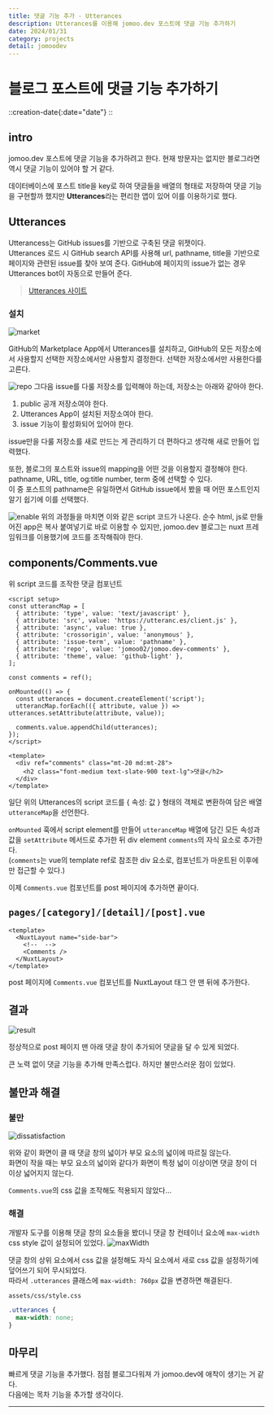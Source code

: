 ```yaml
---
title: 댓글 기능 추가 - Utterances
description: Utterances를 이용해 jomoo.dev 포스트에 댓글 기능 추가하기
date: 2024/01/31
category: projects
detail: jomoodev
---
```


# 블로그 포스트에 댓글 기능 추가하기
::creation-date{:date="date"}
::

## intro
jomoo.dev 포스트에 댓글 기능을 추가하려고 한다. 
현재 방문자는 없지만 블로그라면 역시 댓글 기능이 있어야 할 거 같다.  

데이터베이스에 포스트 title을 key로 하여 댓글들을 배열의 형태로 저장하여 댓글 기능을 구현할까 했지만 **Utterances**라는 편리한 앱이 있어 이를 이용하기로 했다.  

## Utterances
Utterancess는 GitHub issues를 기반으로 구축된 댓글 위젯이다.  
Utterances 로드 시 GitHub search API를 사용해 url, pathname, title을 기반으로 페이지와 관련된 issue를 찾아 보여 준다. GitHub에 페이지의 issue가 없는 경우 Utterances bot이 자동으로 만들어 준다. 

> <a href="https://utteranc.es/ " target="_blank">Utterances 사이트</a>
 
### 설치
![market](/projects/jomoodev/feat-comments/market.png)

GitHub의 Marketplace App에서 Utterances를 설치하고, GitHub의 모든 저장소에서 사용할지 선택한 저장소에서만 사용할지 결정한다. 선택한 저장소에서만 사용한다를 고른다.  

![repo](/projects/jomoodev/feat-comments/repo.png)
그다음 issue를 다룰 저장소를 입력해야 하는데, 저장소는 아래와 같아야 한다.
1. public 공개 저장소여야 한다. 
2. Utterances App이 설치된 저장소여야 한다.
3. issue 기능이 활성화되어 있어야 한다.

issue만을 다룰 저장소를 새로 만드는 게 관리하기 더 편하다고 생각해 새로 만들어 입력했다.  

또한, 블로그의 포스트와 issue의 mapping을 어떤 것을 이용할지 결정해야 한다. 
pathname, URL, title, og:title number, term 중에 선택할 수 있다.  
이 중 포스트의 pathname은 유일하면서 GitHub issue에서 봤을 때 어떤 포스트인지 알기 쉽기에 이를 선택했다.

![enable](/projects/jomoodev/feat-comments/enable.png)
위의 과정들을 마치면 이와 같은 script 코드가 나온다. 순수 html, js로 만들어진 app은 복사 붙여넣기로 바로 이용할 수 있지만, jomoo.dev 블로그는 nuxt 프레임워크를 이용했기에 코드를 조작해줘야 한다.

## components/Comments.vue
위 script 코드를 조작한 댓글 컴포넌트  
```vue [components/Comments.vue]
<script setup>
const utterancMap = [
  { attribute: 'type', value: 'text/javascript' },
  { attribute: 'src', value: 'https://utteranc.es/client.js' },
  { attribute: 'async', value: true },
  { attribute: 'crossorigin', value: 'anonymous' },
  { attribute: 'issue-term', value: 'pathname' },
  { attribute: 'repo', value: 'jomoo02/jomoo.dev-comments' },
  { attribute: 'theme', value: 'github-light' },
];

const comments = ref();

onMounted(() => {
  const utterances = document.createElement('script');
  utterancMap.forEach(({ attribute, value }) => utterances.setAttribute(attribute, value));

  comments.value.appendChild(utterances);
});
</script>

<template>
  <div ref="comments" class="mt-20 md:mt-28">
    <h2 class="font-medium text-slate-900 text-lg">댓글</h2>
  </div>
</template>

```

일단 위의 Utterances의 script 코드를 { 속성: 값 } 형태의 객체로 변환하여 담은 배열 `utteranceMap`을 선언한다.  

`onMounted` 훅에서 script element를 만들어 `utteranceMap` 배열에 담긴 모든 속성과 값을 `setAttribute` 메서드로 추가한 뒤 div element `comments`의 자식 요소로 추가한다.  
(`comments`는 vue의 template ref로 참조한 div 요소로, 컴포넌트가 마운트된 이후에만 접근할 수 있다.)  

이제 `Comments.vue` 컴포넌트를 post 페이지에 추가하면 끝이다.

## `pages/[category]/[detail]/[post].vue`
```vue [pages/[category\\]/[detail\\]/[post\\].vue]
<template>
  <NuxtLayout name="side-bar">
    <!--  -->
    <Comments />
  </NuxtLayout>
</template>

```
post 페이지에 `Comments.vue` 컴포넌트를 NuxtLayout 태그 안 맨 뒤에 추가한다.

## 결과
![result](/projects/jomoodev/feat-comments/result.png)

정상적으로 post 페이지 맨 아래 댓글 창이 추가되어 댓글을 달 수 있게 되었다.  

큰 노력 없이 댓글 기능을 추가해 만족스럽다. 하지만 불만스러운 점이 있었다.

## 불만과 해결
### 불만
![dissatisfaction](/projects/jomoodev/feat-comments/dissatisfaction.png)

위와 같이 화면이 클 때 댓글 창의 넓이가 부모 요소의 넓이에 따르질 않는다.  
화면이 작을 때는 부모 요소의 넓이와 같다가 화면이 특정 넓이 이상이면 댓글 창이 더 이상 넓어지지 않는다.  

`Comments.vue`의 css 값을 조작해도 적용되지 않았다...

### 해결
개발자 도구를 이용해 댓글 창의 요소들을 봤더니 댓글 창 컨테이너 요소에 `max-width` css style 값이 설정되어 있었다.
![maxWidth](/projects/jomoodev/feat-comments/maxWidth.png)

댓글 창의 상위 요소에서 css 값을 설정해도 자식 요소에서 새로 css 값을 설정하기에 덮어쓰기 되어 무시되었다.  
따라서 `.utterances` 클래스에 `max-width: 760px` 값을 변경하면 해결된다.

`assets/css/style.css`
```css [assets/css/style.css]
.utterances {
  max-width: none;
}
```

## 마무리
빠르게 댓글 기능을 추가했다. 점점 블로그다워져 가 jomoo.dev에 애착이 생기는 거 같다.  
다음에는 목차 기능을 추가할 생각이다.  

---
